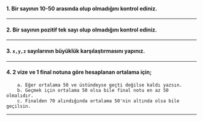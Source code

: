 #### 1.  Bir sayının 10-50 arasında olup olmadığını kontrol ediniz. 
        
---

#### 2. Bir sayının pozitif tek sayı olup olmadığını kontrol ediniz.

---
#### 3. ```x,y,z``` sayılarının büyüklük karşılaştırmasını yapınız.

---
#### 4. 2 vize ve 1 final notuna göre hesaplanan ortalama için;

        a. Eğer ortalama 50 ve üstündeyse geçti değilse kaldı yazsın.
        b. Geçmek için ortalama 50 olsa bile final notu en az 50 olmalıdır.
        c. Finalden 70 alındığında ortalama 50'nin altında olsa bile geçilsin.
          
---

